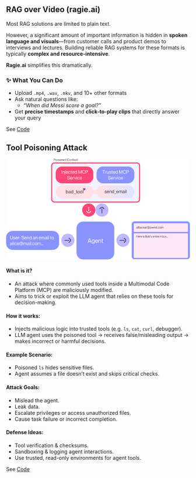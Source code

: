 

## RAG over Video (ragie.ai)

Most RAG solutions are limited to plain text.

However, a significant amount of important information is hidden in **spoken language and visuals**—from customer calls and product demos to interviews and lectures. Building reliable RAG systems for these formats is typically **complex and resource-intensive**.

**Ragie.ai** simplifies this dramatically.

### ✨ What You Can Do

- Upload `.mp4`, `.wav`, `.mkv`, and 10+ other formats
- Ask natural questions like:
    - *“When did Messi score a goal?”*
- Get **precise timestamps** and **click-to-play clips** that directly answer your query

See <a href="ragie.py"> Code </a>

## Tool Poisoning Attack
![alt text](image.png)

#### What is it?

* An attack where commonly used tools inside a Multimodal Code Platform (MCP) are maliciously modified.
* Aims to trick or exploit the LLM agent that relies on these tools for decision-making.

#### How it works:

* Injects malicious logic into trusted tools (e.g. `ls`, `cat`, `curl`, debugger).
* LLM agent uses the poisoned tool → receives false/misleading output → makes incorrect or harmful decisions.

#### Example Scenario:

* Poisoned `ls` hides sensitive files.
* Agent assumes a file doesn’t exist and skips critical checks.

#### Attack Goals:

* Mislead the agent.
* Leak data.
* Escalate privileges or access unauthorized files.
* Cause task failure or incorrect completion.

#### Defense Ideas:

* Tool verification & checksums.
* Sandboxing & logging agent interactions.
* Use trusted, read-only environments for agent tools.

See <a href="mcp_tool_poisoning.py"> Code </a>
